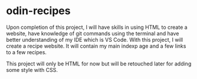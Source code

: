# odin-recipes
Upon completion of this project, I will have skills in using HTML to create a website, have knowledge of git commands using the terminal and have better understanding of my IDE which is VS Code. With this project, I will create a recipe website. It will contain my main indexp age and a few links to a few recipes.

This project will only be HTML for now but will be retouched later for adding some style with CSS.